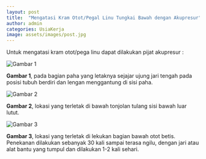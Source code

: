 ```yaml
---
layout: post
title:  "Mengatasi Kram Otot/Pegal Linu Tungkai Bawah dengan Akupresur"
author: admin
categories: UsiaKerja
image: assets/images/post.jpg
---
```

<style>
.article-post img {
      display: block;
        margin-left: auto;
          margin-right: auto;
            width: 50%;
}
</style>

Untuk mengatasi kram otot/pega linu dapat dilakukan pijat akupresur :

![Gambar 1](https://i.imgur.com/tg4sEw4.png)

**Gambar 1**, pada bagian paha yang letaknya sejajar ujung jari tengah pada posisi tubuh berdiri dan lengan menggantung di sisi paha.

![Gambar 2](https://i.imgur.com/odYhSxL.png)

**Gambar 2**, lokasi yang terletak di bawah tonjolan tulang sisi bawah luar lutut.

![Gambar 3](https://i.imgur.com/C5LKnYf.png)

**Gambar 3**, lokasi yang terletak di lekukan bagian bawah otot betis. Penekanan dilakukan sebanyak 30 kali sampai terasa ngilu, dengan jari atau alat bantu yang tumpul dan dilakukan 1-2 kali sehari.
